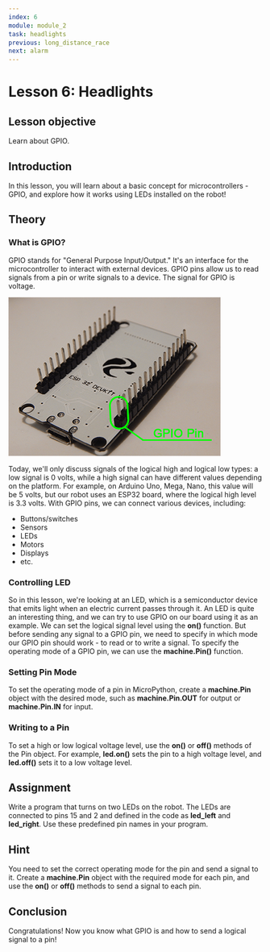 ```yaml
---
index: 6
module: module_2
task: headlights
previous: long_distance_race
next: alarm
---
```


# Lesson 6: Headlights

## Lesson objective

Learn about GPIO.

## Introduction

In this lesson, you will learn about a basic concept for microcontrollers - GPIO, and explore how it works using LEDs installed on the robot!

## Theory

### What is GPIO?

GPIO stands for "General Purpose Input/Output." It's an interface for the microcontroller to interact with external devices. GPIO pins allow us to read signals from a pin or write signals to a device. The signal for GPIO is voltage.

![image](https://github.com/autolab-fi/line-robot-curriculum/blob/main/images/module_2/headlights_2.png?raw=True)

Today, we'll only discuss signals of the logical high and logical low types: a low signal is 0 volts, while a high signal can have different values depending on the platform. For example, on Arduino Uno, Mega, Nano, this value will be 5 volts, but our robot uses an ESP32 board, where the logical high level is 3.3 volts. With GPIO pins, we can connect various devices, including:

- Buttons/switches
- Sensors
- LEDs
- Motors
- Displays
- etc.

### Controlling LED

So in this lesson, we're looking at an LED, which is a semiconductor device that emits light when an electric current passes through it. An LED is quite an interesting thing, and we can try to use GPIO on our board using it as an example. We can set the logical signal level using the **on()** function. But before sending any signal to a GPIO pin, we need to specify in which mode our GPIO pin should work - to read or to write a signal. To specify the operating mode of a GPIO pin, we can use the **machine.Pin()** function.

### Setting Pin Mode

To set the operating mode of a pin in MicroPython, create a **machine.Pin** object with the desired mode, such as **machine.Pin.OUT** for output or **machine.Pin.IN** for input.

### Writing to a Pin

To set a high or low logical voltage level, use the **on()** or **off()** methods of the Pin object. For example, **led.on()** sets the pin to a high voltage level, and **led.off()** sets it to a low voltage level.

## Assignment

Write a program that turns on two LEDs on the robot. The LEDs are connected to pins 15 and 2 and defined in the code as **led_left** and **led_right**. Use these predefined pin names in your program.

## Hint

You need to set the correct operating mode for the pin and send a signal to it. Create a **machine.Pin** object with the required mode for each pin, and use the **on()** or **off()** methods to send a signal to each pin.

## Conclusion

Congratulations! Now you know what GPIO is and how to send a logical signal to a pin!

